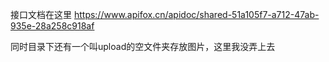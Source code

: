 接口文档在这里
https://www.apifox.cn/apidoc/shared-51a105f7-a712-47ab-935e-28a258c918af


同时目录下还有一个叫upload的空文件夹存放图片，这里我没弄上去
